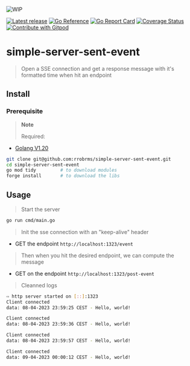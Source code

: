 ![WIP](https://img.shields.io/badge/status-wip-red)

[![Latest release](https://img.shields.io/github/v/release/rrobrms/simple-server-sent-event)](https://github.com/rrobrms/simple-server-sent-event/releases/latest)
[![Go Reference](https://pkg.go.dev/badge/github.com/rrobrms/simple-server-sent-event.svg)](https://pkg.go.dev/github.com/rrobrms/simple-server-sent-event)
[![Go Report Card](https://goreportcard.com/badge/github.com/rrobrms/simple-server-sent-event)](https://goreportcard.com/report/github.com/rrobrms/simple-server-sent-event)
[![Coverage Status](https://coveralls.io/repos/github/rrobrms/simple-server-sent-event/badge.svg?branch=master)](https://coveralls.io/github/rrobrms/simple-server-sent-event?branch=master)
<a href="https://gitpod.io/#https://github.com/rrobrms/simple-server-sent-event" target="_blank">
  <img
    src="https://img.shields.io/badge/Open%20with-Gitpod-908a85?logo=gitpod"
    alt="Contribute with Gitpod"
  />
</a>

# simple-server-sent-event

> Open a SSE connection and get a response message with it's formatted time when hit an endpoint

## Install
### Prerequisite
> **Note**
>
>Required:
- [Golang V1.20](https://go.dev/doc/install)


```sh
git clone git@github.com:rrobrms/simple-server-sent-event.git
cd simple-server-sent-event
go mod tidy         # to download modules
forge install       # to download the libs
```


## Usage
> Start the server
```sh
go run cmd/main.go
```

> Init the sse connection with an "keep-alive" header
- GET the endpoint `http://localhost:1323/event`
> Then when you hit the desired endpoint, we can compute the message
- GET on the endpoint `http://localhost:1323/post-event`

> Cleanned logs

```sh
⇨ http server started on [::]:1323
Client connected
data: 08-04-2023 23:59:25 CEST - Hello, world!

Client connected
data: 08-04-2023 23:59:36 CEST - Hello, world!

Client connected
data: 08-04-2023 23:59:57 CEST - Hello, world!

Client connected
data: 09-04-2023 00:00:12 CEST - Hello, world!
```